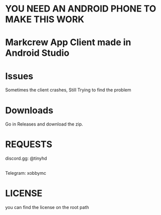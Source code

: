 # YOU NEED AN ANDROID PHONE TO MAKE THIS WORK

# Markcrew App Client made in Android Studio

# Issues

Sometimes the client crashes, Still Trying to find the problem
 
# Downloads

Go in Releases and download the zip.


# REQUESTS

discord.gg: @tinyhd
##
Telegram: xobbymc


# LICENSE

you can find the license on the root path
